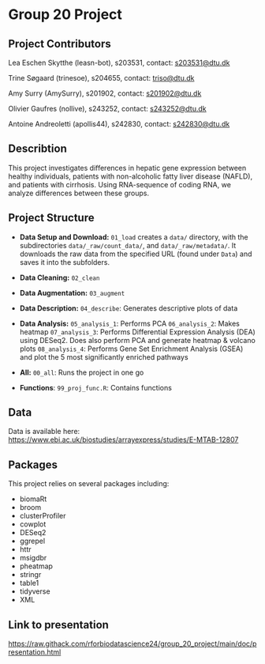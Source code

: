 # Group 20 Project

## Project Contributors

Lea Eschen Skytthe (leasn-bot), s203531, contact: s203531@dtu.dk

Trine Søgaard (trinesoe), s204655, contact: triso@dtu.dk

Amy Surry (AmySurry), s201902, contact: s201902@dtu.dk

Olivier Gaufres (nollive), s243252, contact: s243252@dtu.dk

Antoine Andreoletti (apollis44), s242830, contact: s242830@dtu.dk

## Describtion
This project investigates differences in hepatic gene expression between healthy individuals, patients with non-alcoholic fatty liver disease (NAFLD), and patients with cirrhosis. Using RNA-sequence of coding RNA, we analyze differences between these groups.

## Project Structure
- **Data Setup and Download:** `01_load` creates a `data/` directory, with the subdirectories `data/_raw/count_data/`, and `data/_raw/metadata/`. It downloads the raw data from the specified URL (found under `Data`) and saves it into the subfolders.

- **Data Cleaning:** `02_clean`

- **Data Augmentation:** `03_augment`

- **Data Description:** `04_describe`: Generates descriptive plots of data 

- **Data Analysis:**
    `05_analysis_1`: Performs PCA
    `06_analysis_2`: Makes heatmap
    `07_analysis_3`: Performs Differential Expression Analysis (DEA) using DESeq2. Does also perform PCA and generate heatmap & volcano plots
    `08_analysis_4`: Performs Gene Set Enrichment Analysis (GSEA) and plot the 5 most significantly enriched pathways

- **All:** `00_all`: Runs the project in one go
  
- **Functions**: `99_proj_func.R`: Contains functions 

## Data
Data is available here: https://www.ebi.ac.uk/biostudies/arrayexpress/studies/E-MTAB-12807

## Packages
This project relies on several packages including:

- biomaRt
- broom
- clusterProfiler
- cowplot
- DESeq2
- ggrepel
- httr
- msigdbr
- pheatmap
- stringr
- table1
- tidyverse
- XML


## Link to presentation
https://raw.githack.com/rforbiodatascience24/group_20_project/main/doc/presentation.html 
